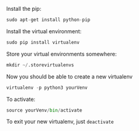 
Install the pip:

```python
sudo apt-get install python-pip
```

Install the virtual environment:

```python
sudo pip install virtualenv
```

Store your virtual environments somewhere:

```python
mkdir ~/.storevirtualenvs
```

Now you should be able to create a new virtualenv

```python
virtualenv -p python3 yourVenv
```

To activate:

```python
source yourVenv/bin/activate
```

To exit your new virtualenv, just `deactivate`
